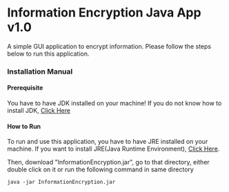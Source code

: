 # **Information Encryption Java App v1.0** #
A simple GUI application to encrypt information. Please follow the steps below to run this application.

### **Installation Manual** ###
#### **Prerequisite** ####
You have to have JDK installed on your machine!
If you do not know how to install JDK, [Click Here](https://www.google.com/search?q=how+to+install+jdk)

#### **How to Run** ####
To run and use this application, you have to have JRE installed on your machine. If you want to install JRE(Java Runtime Environment), [Click Here](https://www.google.com/search?q=how+to+install+jre).

Then, download "InformationEncryption.jar", go to that directory, either double click on it or run the following command in same directory
```
java -jar InformationEncryption.jar
```

